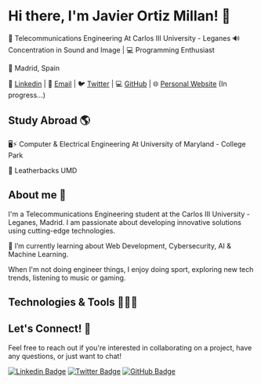 # Hi there, I'm Javier Ortiz Millan! 👋

📡 Telecommunications Engineering At Carlos III University - Leganes 
🔊 Concentration in Sound and Image | 💻 Programming Enthusiast

📍 Madrid, Spain 

🔗 [Linkedin](https://linkedin.com/in/javier-ortiz-millan) | 📨 [Email](mailto:javierortizmi@gmail.com) | 🐦 [Twitter](https://twitter.com/javierortizmi) | 💻 [GitHub](https://github.com/XxJaviMadxX) | 🌐 [Personal Website](#) (In progress...)

## Study Abroad 🌎

🖥️⚡ Computer & Electrical Engineering At University of Maryland - College Park

🤖 Leatherbacks UMD

## About me 👾

I'm a Telecommunications Engineering student at the Carlos III University - Leganes, Madrid. I am passionate about developing innovative solutions using cutting-edge technologies. 

🌱 I’m currently learning about Web Development, Cybersecurity, AI & Machine Learning.

When I'm not doing engineer things, I enjoy doing sport, exploring new tech trends, listening to music or gaming.

## Technologies & Tools 👨🏻‍💻

## Let's Connect! 📲

Feel free to reach out if you're interested in collaborating on a project, have any questions, or just want to chat!

[![Linkedin Badge](https://img.shields.io/badge/-Javier_Ortiz_Millan-orange?style=flat&logo=Linkedin&logoColor=white&link=https://www.linkedin.com/in/javier-ortiz-millan/)](https://www.linkedin.com/in/javier-ortiz-millan/)
[![Twitter Badge](https://img.shields.io/badge/-javierortizmi-orange?style=flat&logo=Twitter&logoColor=white&link=https://twitter.com/javierortizmi)](https://twitter.com/javierortizmi)
[![GitHub Badge](https://img.shields.io/badge/-javierortizmi-orange?style=flat&logo=GitHub&logoColor=white&link=https://github.com/XxJaviMadxX)](https://github.com/javierortizmi)
